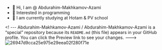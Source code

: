 - 👋 Hi, I am @ Abdurahim-Makhkamov-Azami
- 👀 Interested in programming
- 🌱 I am currently studying at Hotam & PV school

<! ---
Abdurahim-Makhkamov-Azami / Abdurahim-Makhkamov-Azami is a “special” repository because its `README.md` (this file) appears in your GitHub profile.
You can click the Preview link to see your changes.
--->
![26947d9cca25e975e29eea02f280f71e](https://user-images.githubusercontent.com/86960453/124547782-19fcb180-de46-11eb-89cc-21686413f2a5.jpg)
